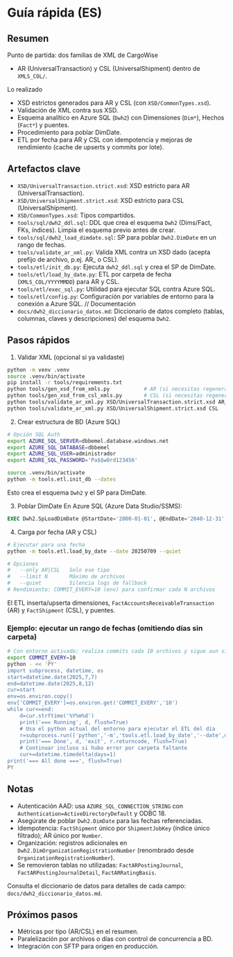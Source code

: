# Guía rápida (ES)

## Resumen
Punto de partida: dos familias de XML de CargoWise
- AR (UniversalTransaction) y CSL (UniversalShipment) dentro de `XMLS_COL/`.

Lo realizado
- XSD estrictos generados para AR y CSL (con `XSD/CommonTypes.xsd`).
- Validación de XML contra sus XSD.
- Esquema analítico en Azure SQL (`Dwh2`) con Dimensiones (`Dim*`), Hechos (`Fact*`) y puentes.
- Procedimiento para poblar DimDate.
- ETL por fecha para AR y CSL con idempotencia y mejoras de rendimiento (cache de upserts y commits por lote).

## Artefactos clave
- `XSD/UniversalTransaction.strict.xsd`: XSD estricto para AR (UniversalTransaction).
- `XSD/UniversalShipment.strict.xsd`: XSD estricto para CSL (UniversalShipment).
- `XSD/CommonTypes.xsd`: Tipos compartidos.
- `tools/sql/dwh2_ddl.sql`: DDL que crea el esquema `Dwh2` (Dims/Fact, FKs, índices). Limpia el esquema previo antes de crear.
- `tools/sql/dwh2_load_dimdate.sql`: SP para poblar `Dwh2.DimDate` en un rango de fechas.
- `tools/validate_ar_xml.py`: Valida XML contra un XSD dado (acepta prefijo de archivo, p.ej. AR_ o CSL).
- `tools/etl/init_db.py`: Ejecuta `dwh2_ddl.sql` y crea el SP de DimDate.
- `tools/etl/load_by_date.py`: ETL por carpeta de fecha (`XMLS_COL/YYYYMMDD`) para AR y CSL.
- `tools/etl/exec_sql.py`: Utilidad para ejecutar SQL contra Azure SQL.
- `tools/etl/config.py`: Configuración por variables de entorno para la conexión a Azure SQL.
// Documentación
- `docs/dwh2_diccionario_datos.md`: Diccionario de datos completo (tablas, columnas, claves y descripciones) del esquema `Dwh2`.

## Pasos rápidos
1) Validar XML (opcional si ya validaste)
```bash
python -m venv .venv
source .venv/bin/activate
pip install -r tools/requirements.txt
python tools/gen_xsd_from_xmls.py           # AR (si necesitas regenerar)
python tools/gen_xsd_from_csl_xmls.py       # CSL (si necesitas regenerar)
python tools/validate_ar_xml.py XSD/UniversalTransaction.strict.xsd AR_
python tools/validate_ar_xml.py XSD/UniversalShipment.strict.xsd CSL
```

2) Crear estructura de BD (Azure SQL)
```bash
# Opción SQL Auth
export AZURE_SQL_SERVER=dbbemel.database.windows.net
export AZURE_SQL_DATABASE=dbbemel
export AZURE_SQL_USER=administrador
export AZURE_SQL_PASSWORD='Pa$$w0rd123456'

source .venv/bin/activate
python -m tools.etl.init_db --dates
```
Esto crea el esquema `Dwh2` y el SP para DimDate.

3) Poblar DimDate
En Azure SQL (Azure Data Studio/SSMS):
```sql
EXEC Dwh2.SpLoadDimDate @StartDate='2000-01-01', @EndDate='2040-12-31', @DeleteExisting=0;
```

4) Carga por fecha (AR y CSL)
```bash
# Ejecutar para una fecha
python -m tools.etl.load_by_date --date 20250709 --quiet

# Opciones
#   --only AR|CSL   Solo ese tipo
#   --limit N       Máximo de archivos
#   --quiet         Silencia logs de fallback
# Rendimiento: COMMIT_EVERY=10 (env) para confirmar cada N archivos
```
El ETL inserta/upserta dimensiones, `FactAccountsReceivableTransaction` (AR) y `FactShipment` (CSL), y puentes.

### Ejemplo: ejecutar un rango de fechas (omitiendo días sin carpeta)
```bash
# Con entorno activado; realiza commits cada 10 archivos y sigue aun si falta la carpeta del día
export COMMIT_EVERY=10
python - << 'PY'
import subprocess, datetime, os
start=datetime.date(2025,7,7)
end=datetime.date(2025,8,12)
cur=start
env=os.environ.copy()
env['COMMIT_EVERY']=os.environ.get('COMMIT_EVERY','10')
while cur<=end:
	d=cur.strftime('%Y%m%d')
	print('=== Running', d, flush=True)
	# Usa el python actual del entorno para ejecutar el ETL del día
	r=subprocess.run(['python','-m','tools.etl.load_by_date','--date',d,'--quiet'], env=env)
	print('=== Done', d, 'exit', r.returncode, flush=True)
	# Continuar incluso si hubo error por carpeta faltante
	cur+=datetime.timedelta(days=1)
print('=== All done ===', flush=True)
PY
```

## Notas
- Autenticación AAD: usa `AZURE_SQL_CONNECTION_STRING` con `Authentication=ActiveDirectoryDefault` y ODBC 18.
- Asegúrate de poblar `Dwh2.DimDate` para las fechas referenciadas.
- Idempotencia: `FactShipment` único por `ShipmentJobKey` (índice único filtrado); AR único por `Number`.
- Organización: registros adicionales en `Dwh2.DimOrganizationRegistrationNumber` (renombrado desde `OrganizationRegistrationNumber`).
- Se removieron tablas no utilizadas: `FactARPostingJournal`, `FactARPostingJournalDetail`, `FactARRatingBasis`.

Consulta el diccionario de datos para detalles de cada campo: `docs/dwh2_diccionario_datos.md`.

## Próximos pasos
- Métricas por tipo (AR/CSL) en el resumen.
- Paralelización por archivos o días con control de concurrencia a BD.
- Integración con SFTP para origen en producción.
